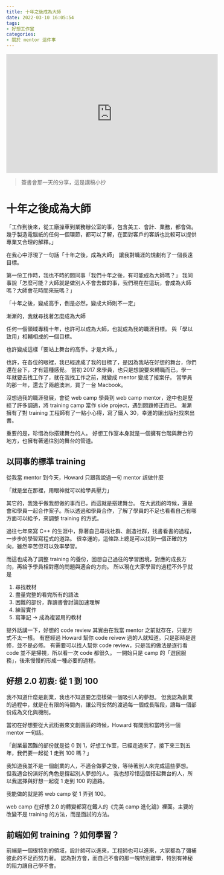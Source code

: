 ```yaml
---
title: 十年之後成為大師
date: 2022-03-10 16:05:54
tags:
- 好想工作室
categories:
- 關於 mentor 這件事
---
```


<iframe width="560" height="315" src="https://www.youtube.com/embed/h4_3es4wIWA" title="YouTube video player" frameborder="0" allow="accelerometer; autoplay; clipboard-write; encrypted-media; gyroscope; picture-in-picture" allowfullscreen></iframe>

> 簽書會那一天的分享，這是講稿小抄

# 十年之後成為大師

「工作到後來，從工廠操車到業務辦公室的事，包含美工、會計、業務，都會做。幾乎製造電腦紙的任何一個環節，都可以了解，在面對客戶的客訴也比較可以提供專業又合理的解釋。」

在我心中浮現了一句話「十年之後，成為大師」
讓我對職涯的規劃有了一個長遠目標。

第一份工作時，我也不時的問同事「我們十年之後，有可能成為大師嗎？」
我同事說「怎麼可能？大師就是做別人不會去做的事，我們現在在這玩，會成為大師嗎？大師會花時間來玩嗎？」

「十年之後，變成高手，倒是必然，變成大師則不一定」

漸漸的，我就尋找著怎麼成為大師

任何一個領域專精十年，也許可以成為大師，也就成為我的職涯目標。
與「學以致用」相輔相成的一個目標。

也許變成這樣「要站上舞台的高手。才是大師。」

也許，在各位的眼裡，我已經達成了我的目標了，是因為我站在好想的舞台，你們還在台下，才有這種感覺。
當初 2017 來學員，也只是想說要來轉職而已，學一年就要去找工作了，就在我找工作之前，就變成 mentor 變成了接案仔。
當學員的那一年，還去了兩趟澳洲，買了一台 Macbook。

沒想過我的職涯發展，會從 web camp 學員到 web camp mentor，途中也是歷經了許多調適，將 training camp 當作 side project，遇到問題修正而已。
漸漸擁有了對 training 工程師有了一點小心得，寫了鐵人 30，幸運的讓出版社找來出書。

重要的是，珍惜為你搭建舞台的人。
好想工作室本身就是一個擁有台階與舞台的地方，也擁有著通往別的舞台的管道。

## 以同事的標準 training

從我當 mentor 到今天，Howard 只跟我說過一句 mentor 該做什麼

「就是坐在那裡，用眼神就可以給學員壓力」

其它的，我幾乎做我想做的事而已，而這就是搭建舞台。
在大武街的時候，還是會和學員一起合作案子。所以透過和學員合作，了解了學員的不足也看看自己有哪方面可以給予，來調整 training 的方式。

過往七年來寫 C++ 的生涯中，靠著自己尋找社群、創造社群，找書看書的過程，一步步的學習寫程式的道路。
很幸運的，這條路上總是可以找到一個正確的方向，雖然辛苦但可以效率學習。

而這也成為了調整 training 的養份，回想自己過往的學習困境，對應的成長方向，再給予學員相對應的問題與適合的方向。
所以現在大家學習的過程不外乎就是

1. 尋找教材
2. 盡量完整的看完所有的語法
3. 困難的部份，靠讀書會討論加速理解
4. 練習實作
5. 寫筆記 → 成為複習用的教材

提外話講一下，好想的 code review 其實由在我當 mentor 之前就存在，只是方式不太一樣。
有歷經過 Howard 幫你 code reivew 過的人就知道。只是那時是選修，並不是必修。
有需要可以找人幫你 code review，只是我的做法是逐行看 code 並不是掃視，所以看一次 code 都很久。
一開始只是 camp 的「選民服務」，後來慢慢的形成一種必要的過程。

## 好想 2.0 初衷: 從 1 到 100

我不知道什麼是創業，我也不知道要怎麼樣做一個吸引人的夢想。
但我認為創業的過程中，就是在有限的時間內，讓公司安然的渡過每一個成長階段，讓每一個部份成為文化與機制。

當初在好想要從大武街搬來文創園區的時候，Howard 有問我和當時另一個 mentor 一句話。

「創業最困難的部份就是從 0 到 1，好想工作室，已經走過來了，接下來三到五年，我們要一起從 1 走到 100 嗎？」

我知道我並不是一個創業的人，不適合做夢之後，等待著別人來完成這些夢想。
但我適合扮演好的角色是撐起別人夢想的人。
我也想珍惜這個搭起舞台的人，所以我選擇與好想一起從 1 走到 100 的道路。

我能做的就是將 web camp 從 1 弄到 100。

web camp 在好想 2.0 的轉變都寫在鐵人的《完美 camp 進化論》裡面。主要的改變不是 training 的方法，而是面試的方法。

## 前端如何 training ？如何學習？

前端是一個很特別的領域，設計師可以進來，工程師也可以進來，大家都為了彌補彼此的不足而努力著。
認為對方會，而自己不會的那一塊特別難學，特別有神秘的阻力讓自己學不會。
